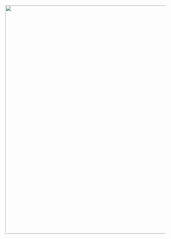 <a href="https://github.com/sheltowt/" title="Bill's Presentation"><img src="https://github.com/sheltowt/" width="1280" height="720"></a>


